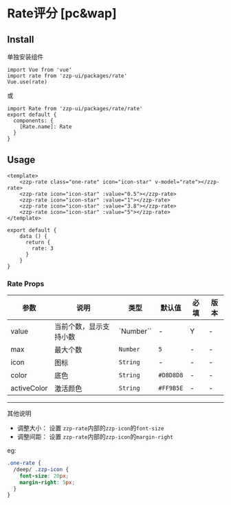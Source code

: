 # Rate评分 [pc&wap]

## Install

单独安装组件
```vue
import Vue from 'vue'
import rate from 'zzp-ui/packages/rate'
Vue.use(rate)
```
或
```vue
import Rate from 'zzp-ui/packages/rate/rate'
export default {
  components: {
    [Rate.name]: Rate
  }
}
```

## Usage

```vue
<template>
    <zzp-rate class="one-rate" icon="icon-star" v-model="rate"></zzp-rate>
    <zzp-rate icon="icon-star" :value="0.5"></zzp-rate>
    <zzp-rate icon="icon-star" :value="1"></zzp-rate>
    <zzp-rate icon="icon-star" :value="3.8"></zzp-rate>
    <zzp-rate icon="icon-star" :value="5"></zzp-rate>
</template>

export default {
    data () {
      return {
        rate: 3
      }
    }
}
```

### Rate Props 

| 参数 | 说明 | 类型 | 默认值 | 必填 | 版本 |
| ---- | ---- | ---- | ---- | ---- | ---- |
| value | 当前个数，显示支持小数 | `Number`` | - | Y | - |
| max | 最大个数 | `Number` | `5` | - | - |
| icon | 图标 | `String` | - | - | - |
| color | 底色 | `String` | `#D8D8D8` | - | - |
| activeColor | 激活颜色 | `String` | `#FF9B5E` | - | - |

--- 

其他说明

* 调整大小： 设置 `zzp-rate`内部的`zzp-icon`的`font-size`
* 调整间距： 设置 `zzp-rate`内部的`zzp-icon`的`margin-right`

eg:
```scss
.one-rate {
  /deep/ .zzp-icon {
    font-size: 20px;
    margin-right: 5px;
  }
}
```

